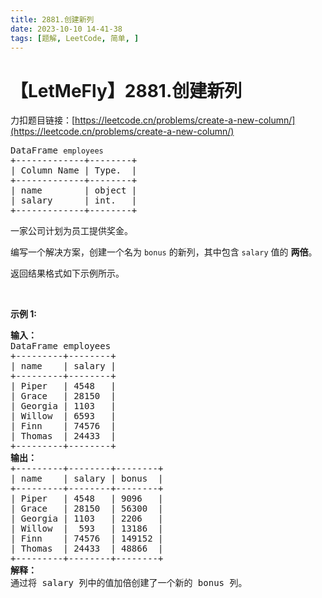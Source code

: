 ```yaml
---
title: 2881.创建新列
date: 2023-10-10 14-41-38
tags: [题解, LeetCode, 简单, ]
---
```


# 【LetMeFly】2881.创建新列

力扣题目链接：[https://leetcode.cn/problems/create-a-new-column/](https://leetcode.cn/problems/create-a-new-column/)

<pre>
DataFrame <code>employees</code>
+-------------+--------+
| Column Name | Type.  |
+-------------+--------+
| name        | object |
| salary      | int.   |
+-------------+--------+
</pre>

<p>一家公司计划为员工提供奖金。</p>

<p>编写一个解决方案，创建一个名为&nbsp;<code>bonus</code>&nbsp;的新列，其中包含&nbsp;<code>salary</code>&nbsp;值的&nbsp;<strong>两倍</strong>。</p>

<p>返回结果格式如下示例所示。</p>

<p>&nbsp;</p>

<p><b>示例 1:</b></p>

<pre>
<b>输入：</b>
DataFrame employees
+---------+--------+
| name    | salary |
+---------+--------+
| Piper   | 4548   |
| Grace   | 28150  |
| Georgia | 1103   |
| Willow  | 6593   |
| Finn    | 74576  |
| Thomas  | 24433  |
+---------+--------+
<b>输出：</b>
+---------+--------+--------+
| name    | salary | bonus  |
+---------+--------+--------+
| Piper   | 4548   | 9096   |
| Grace   | 28150  | 56300  |
| Georgia | 1103   | 2206   |
| Willow  |  593   | 13186  |
| Finn    | 74576  | 149152 |
| Thomas  | 24433  | 48866  |
+---------+--------+--------+
<b>解释：</b>
通过将 salary 列中的值加倍创建了一个新的 bonus 列。</pre>


    